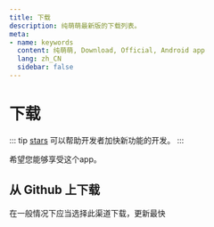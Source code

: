 ```yaml
---
title: 下载
description: 纯萌萌最新版的下载列表。
meta:
- name: keywords
  content: 纯萌萌, Download, Official, Android app
  lang: zh_CN
  sidebar: false
---
```


# 下载

::: tip
[stars](https://github.com/miaoqidong/quzhuli) 可以帮助开发者加快新功能的开发。
:::

希望您能够享受这个app。

## 从 Github 上下载

在一般情况下应当选择此渠道下载，更新最快

<DownloadButtons/>

<WhatsNew/>

<!-- ## 从 蓝奏云 下载

你也可以从 蓝奏云 下载或者更新纯萌萌

[https://mytiper.gitlab.io/tiper](https://mytiper.gitlab.io/tiper)

## 从 城通盘 下载

你也可以从 城通盘 下载或者更新纯萌萌

[http://xiazai.miaoqidong.com/d/36659644-48465493-bbc377](http://xiazai.miaoqidong.com/d/36659644-48465493-bbc377)

## 从 123盘 下载

你也可以从 123盘 下载或者更新纯萌萌

[https://www.123pan.com/s/eyfxjv-7kvKd.html](https://www.123pan.com/s/eyfxjv-7kvKd.html)

## 从   QQ频道  获取

如果你在国内无法访问以上两个下载源，你也可以加入我们的 [QQ频道](https://pd.qq.com/s/gowwu0vzy) 来获取纯萌萌的更新，但是在QQ频道的更新往往不是最快的。 -->

